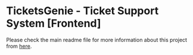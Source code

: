 # TicketsGenie - Ticket Support System [Frontend]

Please check the main readme file for more information about this project from <a href="https://github.com/Parsankamusa/Ticket-Trek/blob/main/TicketGenie/README.md">here</a>.
